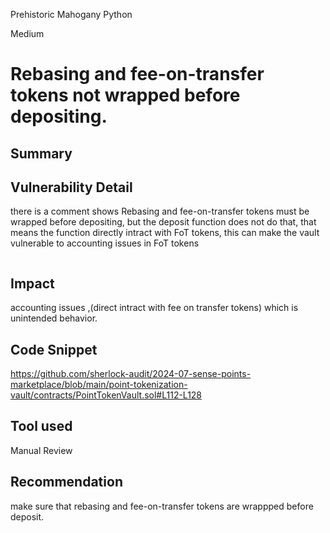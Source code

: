 Prehistoric Mahogany Python

Medium

# Rebasing and fee-on-transfer tokens not wrapped before depositing.

## Summary

## Vulnerability Detail
there is  a comment shows Rebasing and fee-on-transfer tokens must be wrapped before depositing, but the deposit function does not do that, that means the function directly intract with FoT  tokens, this can make the vault vulnerable to accounting issues in FoT tokens 
```solidity

```

## Impact
accounting issues ,(direct intract with fee on transfer tokens) which is unintended behavior.
## Code Snippet
https://github.com/sherlock-audit/2024-07-sense-points-marketplace/blob/main/point-tokenization-vault/contracts/PointTokenVault.sol#L112-L128
## Tool used

Manual Review

## Recommendation
make sure that rebasing and fee-on-transfer tokens are wrappped before deposit.